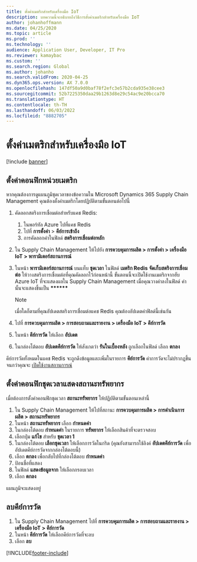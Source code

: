 ```yaml
---
title: ตั้งค่าเมตริกสำหรับเครื่องมือ IoT
description: บทความนี้จะอธิบายถึงวิธีการตั้งค่าเมตริกสำหรับเครื่องมือ IoT
author: johanhoffmann
ms.date: 04/25/2020
ms.topic: article
ms.prod: ''
ms.technology: ''
audience: Application User, Developer, IT Pro
ms.reviewer: kamaybac
ms.custom: ''
ms.search.region: Global
ms.author: johanho
ms.search.validFrom: 2020-04-25
ms.dyn365.ops.version: AX 7.0.0
ms.openlocfilehash: 147df50a9d0baf78f2efc3e57b2cda935e38cee3
ms.sourcegitcommit: 52b7225350daa29b1263d8e29c54ac9e20bcca70
ms.translationtype: HT
ms.contentlocale: th-TH
ms.lasthandoff: 06/03/2022
ms.locfileid: "8882705"
---
```

# <a name="set-up-metrics-for-iot-intelligence"></a>ตั้งค่าเมตริกสำหรับเครื่องมือ IoT

[!include [banner](../../includes/banner.md)]

## <a name="configure-metrics"></a>ตั้งค่าคอนฟิกหน่วยเมตริก

หากคุณต้องการดูแผนภูมิชุดเวลาของข้อความใน Microsoft Dynamics 365 Supply Chain Management คุณต้องตั้งค่าเมตริกโดยปฏิบัติตามขั้นตอนต่อไปนี้

1. คัดลอกสตริงการเชื่อมต่อสำหรับแคช Redis:

    1. ในพอร์ทัล Azure ไปที่แคช Redis
    2. ไปที่ **การตั้งค่า** \> **คีย์การเข้าถึง**
    3. การคัดลอกค่าในฟิลด์ **สตริงการเชื่อมต่อหลัก**

2. ใน Supply Chain Management ให้ไปยัง **การควบคุมการผลิต \> การตั้งค่า \> เครื่องมือ IoT \> พารามิเตอร์สถานการณ์**
3. ในหน้า **พารามิเตอร์สถานการณ์** บนแท็บ **ชุดเวลา** ในฟิลด์ **เมตริก Redis จัดเก็บสตริงการเชื่อมต่อ** ให้วางสตริงการเชื่อมต่อที่คุณคัดลอกไว้ก่อนหน้านี้ ขั้นตอนนี้จะเปิดใช้งานเมตริกจากฮับ Azure IoT ที่จะแสดงผลใน Supply Chain Management เมื่อคุณวางค่าลงในฟิลด์ ค่านั้นจะแสดงขึ้นเป็น **\*\*\*\*\*\***

    > [!NOTE]
    > เมื่อใดก็ตามที่คุณอัปเดตสตริงการเชื่อมต่อแคช Redis คุณต้องอัปเดตค่าฟิลด์นี้เช่นกัน

4. ไปที่ **การควบคุมการผลิต \> การสอบถามและรายงาน \> เครื่องมือ IoT \> คีย์การวัด**
5. ในหน้า **คีย์การวัด** ให้เลือก **อัปเดต**
6. ในกล่องโต้ตอบ **อัปเดตคีย์การวัด** ให้สังเกตว่า **รันในเบื้องหลัง** ถูกเลือกในฟิลด์ เลือก **ตกลง**

คีย์การวัดทั้งหมดในแคช Redis จะถูกดึงข้อมูลและเพิ่มในรายการ **คีย์การวัด** ค่าการวัดจะไม่ปรากฏขึ้นจนกว่าคุณจะ [เปิดใช้งานสถานการณ์](iot-scenario-setup.md)

## <a name="configure-the-resource-status-time-series"></a>ตั้งค่าคอนฟิกชุดเวลาแสดงสถานะทรัพยากร

เมื่อต้องการตั้งค่าคอนฟิกชุดเวลา **สถานะทรัพยากร** ให้ปฏิบัติตามขั้นตอนเหล่านี้

1. ใน Supply Chain Management ให้ไปที่สถานะ **การควบคุมการผลิต \> การดำเนินการผลิต \> สถานะทรัพยากร**
2. ในหน้า **สถานะทรัพยากร** เลือก **กำหนดค่า**
2. ในกล่องโต้ตอบ **กำหนดค่า** ในรายการ **ทรัพยากร** ให้เลือกสินค้าที่จะตรวจสอบ
3. เลือกปุ่ม **แก้ไข** สำหรับ **ชุดเวลา 1**
4. ในกล่องโต้ตอบ **เลือกชุดเวลา** ให้เลือกการวัดในกริด (คุณยังสามารถใช้ลิงค์ **อัปเดตคีย์การวัด** เพื่ออัปเดตคีย์การวัดจากกล่องโต้ตอบนี้)
5. เลือก **ตกลง** เพื่อกลับไปที่กล่องโต้ตอบ **กำหนดค่า**
6. ป้อนชื่อที่แสดง
7. ในฟิลด์ **แสดงข้อมูลจาก** ให้เลือกกรอบเวลา
8. เลือก **ตกลง**

แผนภูมิจะแสดงอยู่

## <a name="delete-a-metric-key"></a>ลบคีย์การวัด

1. ใน Supply Chain Management ไปที่ **การควบคุมการผลิต \> การสอบถามและรายงาน \> เครื่องมือ IoT \> คีย์การวัด**
2. ในหน้า **คีย์การวัด** ให้เลือกคีย์การวัดที่จะลบ
3. เลือก **ลบ**


[!INCLUDE[footer-include](../../includes/footer-banner.md)]